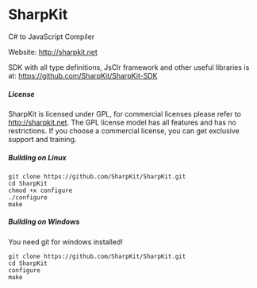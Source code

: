 SharpKit
========

C# to JavaScript Compiler

Website: http://sharpkit.net

SDK with all type definitions, JsClr framework and other useful libraries is at:
https://github.com/SharpKit/SharpKit-SDK

##### License
SharpKit is licensed under GPL, for commercial licenses please refer to http://sharpkit.net. The GPL license model has all features and has no restrictions. If you choose a commercial license, you can get exclusive support and training.

##### Building on Linux

```
git clone https://github.com/SharpKit/SharpKit.git
cd SharpKit
chmod +x configure
./configure
make
```
    
##### Building on Windows

You need git for windows installed!

```
git clone https://github.com/SharpKit/SharpKit.git
cd SharpKit
configure
make
```
